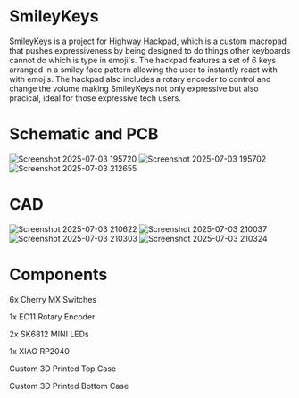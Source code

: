# SmileyKeys
SmileyKeys is a project for Highway Hackpad, which is a custom macropad that pushes expressiveness by being designed to do things other keyboards cannot do which is type in emoji's. The hackpad features a set of 6 keys arranged in a smiley face pattern allowing the user to instantly react with with emojis. The hackpad also includes a rotary encoder to control and change the volume making SmileyKeys not only expressive but also pracical, ideal for those expressive tech users. 
# Schematic and PCB
![Screenshot 2025-07-03 195720](https://github.com/user-attachments/assets/8c8f4cef-79ca-453b-bd03-da1a99a413ad)
![Screenshot 2025-07-03 195702](https://github.com/user-attachments/assets/be94ac73-aa33-409f-9d6c-40cef53af9b4)
![Screenshot 2025-07-03 212655](https://github.com/user-attachments/assets/05ef466b-7aa9-4401-b079-2b36f94317ef)
# CAD
![Screenshot 2025-07-03 210622](https://github.com/user-attachments/assets/93b32c3f-7734-4809-91bd-fb3ff1e8d2d5)
![Screenshot 2025-07-03 210037](https://github.com/user-attachments/assets/4bc79c8b-9939-45f3-a411-e3ccd1e79a84)
![Screenshot 2025-07-03 210303](https://github.com/user-attachments/assets/141e4a7a-d603-4dc1-b112-5f8317da99c1)
![Screenshot 2025-07-03 210324](https://github.com/user-attachments/assets/57b9c250-e5b4-4445-bfbc-88ec4383e2a2)
# Components
6x Cherry MX Switches

1x EC11 Rotary Encoder

2x SK6812 MINI LEDs

1x XIAO RP2040

Custom 3D Printed Top Case

Custom 3D Printed Bottom Case

